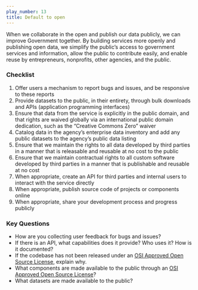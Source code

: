 ```yaml
---
play_number: 13
title: Default to open
---
```


When we collaborate in the open and publish our data publicly, we can improve Government together. By building services more openly and publishing open data, we simplify the public’s access to government services and information, allow the public to contribute easily, and enable reuse by entrepreneurs, nonprofits, other agencies, and the public.

### Checklist
1. Offer users a mechanism to report bugs and issues, and be responsive to these reports
2. Provide datasets to the public, in their entirety, through bulk downloads and APIs (application programming interfaces)
3. Ensure that data from the service is explicitly in the public domain, and that rights are waived globally via an international public domain dedication, such as the “Creative Commons Zero” waiver
4. Catalog data in the agency’s enterprise data inventory and add any public datasets to the agency’s public data listing
5. Ensure that we maintain the rights to all data developed by third parties in a manner that is releasable and reusable at no cost to the public
6. Ensure that we maintain contractual rights to all custom software developed by third parties in a manner that is publishable and reusable at no cost
7. When appropriate, create an API for third parties and internal users to interact with the service directly
8. When appropriate, publish source code of projects or components online
9. When appropriate, share your development process and progress publicly

### Key Questions
- How are you collecting user feedback for bugs and issues?
- If there is an API, what capabilities does it provide? Who uses it? How is it documented?
- If the codebase has not been released under an [OSI Approved Open Source License](http://opensource.org/licenses), explain why.
- What components are made available to the public through an [OSI Approved Open Source License](http://opensource.org/licenses)?
- What datasets are made available to the public?
